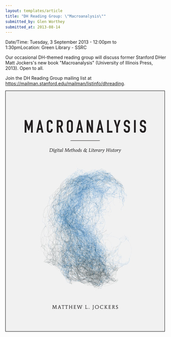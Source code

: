 ```yaml
---
layout: templates/article
title: "DH Reading Group: \"Macroanalysis\""
submitted_by: Glen Worthey
submitted_at: 2013-08-14
---
```



Date/Time: Tuesday, 3 September 2013 - 12:00pm to 1:30pmLocation: Green Library - SSRC

Our occasional DH-themed reading group will discuss former Stanford DHer Matt Jockers's new book "Macroanalysis" (University of Illinois Press, 2013). Open to all.


Join the DH Reading Group mailing list at <https://mailman.stanford.edu/mailman/listinfo/dhreading>.




![](../post-images/Macroanalysis.jpg)


